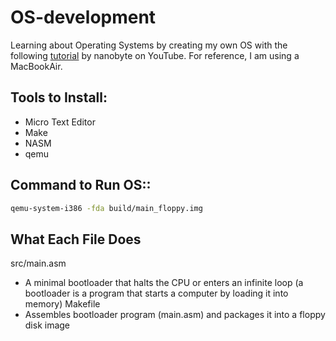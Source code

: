 # OS-development
Learning about Operating Systems by creating my own OS with the following [tutorial](https://www.youtube.com/watch?v=9t-SPC7Tczc&list=PLFjM7v6KGMpiH2G-kT781ByCNC_0pKpPN&index=1&ab_channel=nanobyte) by nanobyte on YouTube. For reference, I am using a MacBookAir. 
## Tools to Install:
- Micro Text Editor
- Make
- NASM
- qemu
## Command to Run OS::
```bash
qemu-system-i386 -fda build/main_floppy.img 
```
## What Each File Does
src/main.asm
- A minimal bootloader that halts the CPU or enters an infinite loop (a bootloader is a program that starts a computer by loading it into memory)
Makefile
- Assembles bootloader program (main.asm) and packages it into a floppy disk image 
